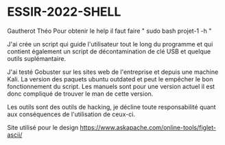 # ESSIR-2022-SHELL
Gautherot Théo 
Pour obtenir le help il faut faire 
" sudo bash projet-1 -h " 

J'ai crée un script qui guide l'utilisateur tout le long du programme et qui contient également un script de décontamination de clé USB et quelque outils suplémantaire. 

J'ai testé Gobuster sur les sites web de l'entreprise et depuis une machine Kali. La version des paquets ubuntu outdated et peut le empêcher le bon fonctionnement du script. Les manuels sont pour une version actuel il est donc compliqué de trouver le man de cette version. 

Les outils sont des outils de hacking, je décline toute responsabilité quant aux conséquences de l'utilisation de ceux-ci. 

Site utilisé pour le design https://www.askapache.com/online-tools/figlet-ascii/
